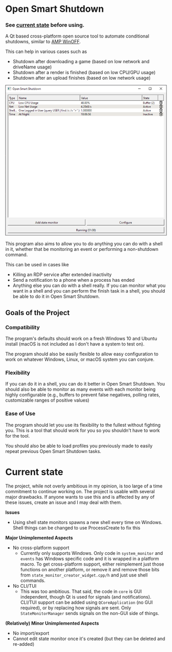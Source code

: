# Open Smart Shutdown
### See [current state](#current-state) before using.

A Qt based cross-platform open source tool to automate conditional shutdowns, similar to [AMP WinOFF](http://www.ampsoft.net/utilities/WinOFF.php).

This can help in various cases such as 
* Shutdown after downloading a game (based on low network and driveName usage)
* Shutdown after a render is finished (based on low CPU/GPU usage)
* Shutdown after an upload finishes (based on low network usage)

![example image](screenshots/example.png)

This program also aims to allow you to do anything you can do with a shell in it,
whether that be monitoring an event or performing a non-shutdown command.

This can be used in cases like
* Killing an RDP service after extended inactivity
* Send a notification to a phone when a process has ended
* Anything else you can do with a shell really. If you can monitor what you want in a shell 
and you can perform the finish task in a shell, you should be able to do it in Open Smart Shutdown.

## Goals of the Project
### Compatibility
The program's defaults should work on a fresh Windows 10 and Ubuntu install (macOS is not included as I don't have a system to test on).

The program should also be easily flexible to allow easy configuration to work on whatever Windows, Linux, or macOS system you can conjure.

### Flexibility
If you can do it in a shell, you can do it better in Open Smart Shutdown.
You should also be able to monitor as many events with each monitor being
highly configurable (e.g., buffers to prevent false negatives, polling rates, customizable ranges of positive values)

### Ease of Use
The program should let you use its flexibility to the fullest without fighting you.
This is a tool that should work for you so you shouldn't have to work for the tool.

You should also be able to load profiles you previously made to easily repeat previous Open Smart Shutdown tasks.

# Current state
The project, while not overly ambitious in my opinion, is too large of a time commitment to continue working on.
The project is usable with several major drawbacks. If anyone wants to use this and is affected by any of these
issues, create an issue and I may deal with them.

**Issues**
- Using shell state monitors spawns a new shell every time on Windows. Shell things can be changed to use ProcessCreate to fix this

**Major Unimplemented Aspects**
- No cross-platform support
  - Currently only supports Windows. Only code in `system_monitor` and `events` has Windows specific code
  and it is wrapped in a platform macro. To get cross-platform support, either reimplement just those functions on another platform,
  or remove it and remove those bits from `state_monitor_creator_widget.cpp/h` and just use shell commands.
- No CLI/TUI
  - This was too ambitious. That said, the code in `core` is GUI independent, though Qt is used for signals (and notifications).
  CLI/TUI support can be added using `QCoreApplication` (no GUI required), or by replacing how signals are sent.
  Only `StateMonitorManager` sends signals on the non-GUI side of things.

**(Relatively) Minor Unimplemented Aspects**
- No import/export
- Cannot edit state monitor once it's created (but they can be deleted and re-added)
